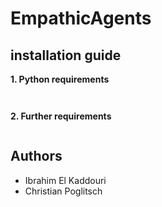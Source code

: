 # EmpathicAgents

## installation guide

**1. Python requirements**

```pip install -r requirements.txt
    
```

**2. Further requirements**


```pip install --editable .
```
## Authors

- Ibrahim El Kaddouri
- Christian Poglitsch

   